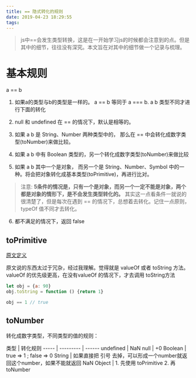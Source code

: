 ```yaml
---
title: == 隐式转化的规则
date: 2019-04-23 18:29:55
tags:
---
```


> js中==会发生类型转换，这是在一开始学习js的时候都会注意到的点。但是其中的细节，往往没有深究。本文旨在对其中的细节做一个记录与梳理。

# 基本规则

a == b

1. 如果a的类型与b的类型是一样的。 a == b 等同于 a === b. a b 类型不同才进行下面的转化

2. null 和 undefined 在 == 的情况下，默认是相等的。

3. 如果 a b 是 String、Number 两种类型中的， 那么在 == 中会转化成数字类型(toNumber)来做比较。

4. 如果 a b 中有 Boolean 类型的，另一个转化成数字类型(toNumber)来做比较

5. 如果 a b 其中一个是对象， 而另一个是 String、Number、Symbol 中的一种。将会把对象转化成基本类型(toPrimitive)，再进行比对。

> 注意: **5条件的情况是，只有一个是对象，而另一个一定不能是对象，两个都是对象的情形下，是不会发生类型转化的。**  其实这一点看条件一就说的很清楚了，但是每次在遇到 == 的情况下，总想着去转化。记住一点原则，typeOf 值不同才去转化。

6. 都不满足的情况下，返回 false

## toPrimitive

[原文定义](https://www.ecma-international.org/ecma-262/9.0/#sec-toprimitive)

原文说的东西太过于冗杂，经过我理解。觉得就是 valueOf 或者 toString 方法。valueOf 的优先级更高，在没有valueOf 的情况下，才去调用 toString方法

```js
let obj = {a: 90}
obj.toString = function () {return 1}

obj == 1 // true
```

## toNumber

转化成数字类型，不同类型的值的规则：

类型 | 转化规则
----- | --------- | ------
undefined | NaN
null | +0
Boolean | true => 1 ; false => 0
String | 如果直接把 引号 去掉，可以形成一个number就返回这个number，如果不能就返回 NaN
Object | 1. 先使用 toPrimitive  2. 再 toNumber
